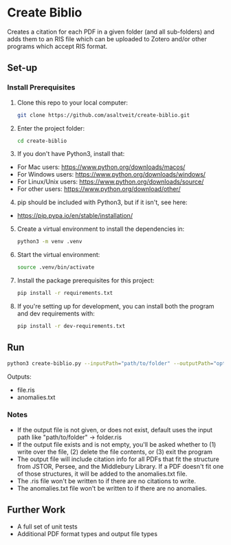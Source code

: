 # Create Biblio
Creates a citation for each PDF in a given folder (and all sub-folders) and adds them to an RIS file which can be uploaded to Zotero and/or other programs which accept RIS format.

## Set-up
### Install Prerequisites
1. Clone this repo to your local computer:
   ```bash
   git clone https://github.com/asaltveit/create-biblio.git
   ```
2. Enter the project folder:
   ```bash
   cd create-biblio
   ```
3. If you don't have Python3, install that:
- For Mac users: https://www.python.org/downloads/macos/
- For Windows users: https://www.python.org/downloads/windows/
- For Linux/Unix users: https://www.python.org/downloads/source/
- For other users: https://www.python.org/download/other/
4. pip should be included with Python3, but if it isn't, see here:
- https://pip.pypa.io/en/stable/installation/
5. Create a virtual environment to install the dependencies in:
   ```bash
   python3 -m venv .venv
   ```
6. Start the virtual environment:
   ```bash
   source .venv/bin/activate
   ```
6. Install the package prerequisites for this project:
   ```bash
   pip install -r requirements.txt
   ```
7. If you're setting up for development, you can install both the program and dev requirements with:
   ```bash
   pip install -r dev-requirements.txt
   ```

## Run
```bash
python3 create-biblio.py --inputPath="path/to/folder" --outputPath="optional/path/to/file.ris"
```
Outputs: 
- file.ris
- anomalies.txt

### Notes
- If the output file is not given, or does not exist, default uses the input path like "path/to/folder" -> folder.ris
- If the output file exists and is not empty, you'll be asked whether to (1) write over the file, (2) delete the file contents, or (3) exit the program
- The output file will include citation info for all PDFs that fit the structure from JSTOR, Persee, and the Middlebury Library. If a PDF doesn't fit one of those structures, it will be added to the anomalies.txt file.
- The .ris file won't be written to if there are no citations to write.
- The anomalies.txt file won't be written to if there are no anomalies.

## Further Work
- A full set of unit tests
- Additional PDF format types and output file types


